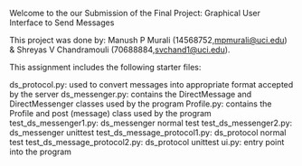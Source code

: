 Welcome to the our Submission of the Final Project: Graphical User Interface to Send Messages

This project was done by: Manush P Murali (14568752,mpmurali@uci.edu) & Shreyas V Chandramouli (70688884,svchand1@uci.edu).

This assignment includes the following starter files:

ds_protocol.py: used to convert messages into appropriate format accepted by the server
ds_messenger.py: contains the DirectMessage and DirectMessenger classes used by the program
Profile.py: contains the Profile and post (message) class used by the program
test_ds_messenger1.py: ds_messenger normal test
test_ds_messenger2.py: ds_messenger unittest
test_ds_message_protocol1.py: ds_protocol normal test
test_ds_message_protocol2.py: ds_protocol unittest
ui.py: entry point into the program
